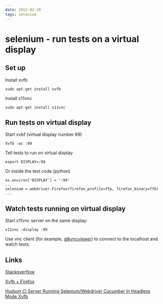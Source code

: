 ```yaml
---
date: 2012-02-20
tags: selenium
---
```

selenium - run tests on a virtual display
============================================

Set up
-------

Install xvfb

    sudo apt-get install xvfb

Install x11vnc

    sudo apt-get install x11vnc

<!-- more -->
Run tests on virtual display
----------------------------

Start xvbf (virtual display number 99)

    Xvfb -ac :99

Tell tests to run on virtual display

    export DISPLAY=:99

Or inside the test code (python)

    os.environ['DISPLAY'] = ':99'
    ...
    selenium = webdriver.Firefox(firefox_profile=ffp, firefox_binary=ffb)
    ...

Watch tests running on virtual display
--------------------------------------

Start x11vnc server on the same display:

    x11vnc -display :99

Use vnc client (for example, [gtkvncviewer](https://launchpad.net/gtkvncviewer))  to connect to the localhost and watch tests.


Links
-----------------
[Stackoverflow](http://serverfault.com/questions/273095/connect-to-xvfb-remote-to-fix-firefox-headless-crash)

[Xvfb + Firefox](http://www.semicomplete.com/blog/geekery/xvfb-firefox.html)

[Hudson Ci Server Running Selenium/Webdriver Cucumber In Headless Mode Xvfb](http://markgandolfo.com/?p=47)




